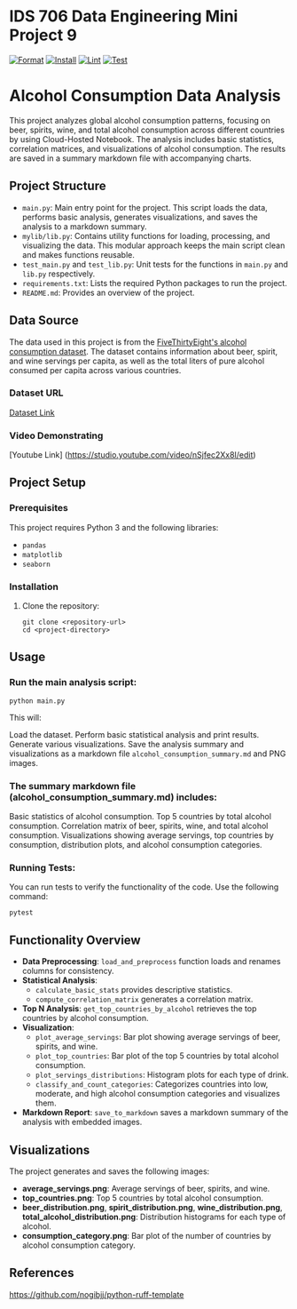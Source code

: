 # IDS 706 Data Engineering Mini Project 9
[![Format](https://github.com/jessc0202/Sizhe_Chen_mini_Project_9/actions/workflows/format.yml/badge.svg)](https://github.com/jessc0202/Sizhe_Chen_mini_Project_9/actions/workflows/format.yml)
[![Install](https://github.com/jessc0202/Sizhe_Chen_mini_Project_9/actions/workflows/install.yml/badge.svg)](https://github.com/jessc0202/Sizhe_Chen_mini_Project_9/actions/workflows/install.yml)
[![Lint](https://github.com/jessc0202/Sizhe_Chen_mini_Project_9/actions/workflows/lint.yml/badge.svg)](https://github.com/jessc0202/Sizhe_Chen_mini_Project_9/actions/workflows/lint.yml)
[![Test](https://github.com/jessc0202/Sizhe_Chen_mini_Project_9/actions/workflows/test.yml/badge.svg)](https://github.com/jessc0202/Sizhe_Chen_mini_Project_9/actions/workflows/test.yml)

# Alcohol Consumption Data Analysis

This project analyzes global alcohol consumption patterns, focusing on beer, spirits, wine, and total alcohol consumption across different countries by using Cloud-Hosted Notebook. The analysis includes basic statistics, correlation matrices, and visualizations of alcohol consumption. The results are saved in a summary markdown file with accompanying charts.

## Project Structure

- `main.py`: Main entry point for the project. This script loads the data, performs basic analysis, generates visualizations, and saves the analysis to a markdown summary.
- `mylib/lib.py`: Contains utility functions for loading, processing, and visualizing the data. This modular approach keeps the main script clean and makes functions reusable.
- `test_main.py` and `test_lib.py`: Unit tests for the functions in `main.py` and `lib.py` respectively.
- `requirements.txt`: Lists the required Python packages to run the project.
- `README.md`: Provides an overview of the project.

## Data Source

The data used in this project is from the [FiveThirtyEight's alcohol consumption dataset](https://github.com/fivethirtyeight/data/). The dataset contains information about beer, spirit, and wine servings per capita, as well as the total liters of pure alcohol consumed per capita across various countries.

### Dataset URL
[Dataset Link](https://raw.githubusercontent.com/fivethirtyeight/data/refs/heads/master/alcohol-consumption/drinks.csv)

### Video Demonstrating
[Youtube Link] (https://studio.youtube.com/video/nSjfec2Xx8I/edit)
## Project Setup

### Prerequisites

This project requires Python 3 and the following libraries:
- `pandas`
- `matplotlib`
- `seaborn`

### Installation

1. Clone the repository:
   ```
   git clone <repository-url>
   cd <project-directory>
   ```

## Usage
### Run the main analysis script:

```
python main.py
```

This will:

Load the dataset.
Perform basic statistical analysis and print results.
Generate various visualizations.
Save the analysis summary and visualizations as a markdown file `alcohol_consumption_summary.md` and PNG images.

### The summary markdown file (alcohol_consumption_summary.md) includes:

Basic statistics of alcohol consumption.
Top 5 countries by total alcohol consumption.
Correlation matrix of beer, spirits, wine, and total alcohol consumption.
Visualizations showing average servings, top countries by consumption, distribution plots, and alcohol consumption categories.

### Running Tests:

You can run tests to verify the functionality of the code. Use the following command:

```
pytest
```

## Functionality Overview

- **Data Preprocessing**: `load_and_preprocess` function loads and renames columns for consistency.
- **Statistical Analysis**:
  - `calculate_basic_stats` provides descriptive statistics.
  - `compute_correlation_matrix` generates a correlation matrix.
- **Top N Analysis**: `get_top_countries_by_alcohol` retrieves the top countries by alcohol consumption.
- **Visualization**:
  - `plot_average_servings`: Bar plot showing average servings of beer, spirits, and wine.
  - `plot_top_countries`: Bar plot of the top 5 countries by total alcohol consumption.
  - `plot_servings_distributions`: Histogram plots for each type of drink.
  - `classify_and_count_categories`: Categorizes countries into low, moderate, and high alcohol consumption categories and visualizes them.
- **Markdown Report**: `save_to_markdown` saves a markdown summary of the analysis with embedded images.

## Visualizations

The project generates and saves the following images:

- **average_servings.png**: Average servings of beer, spirits, and wine.
- **top_countries.png**: Top 5 countries by total alcohol consumption.
- **beer_distribution.png**, **spirit_distribution.png**, **wine_distribution.png**, **total_alcohol_distribution.png**: Distribution histograms for each type of alcohol.
- **consumption_category.png**: Bar plot of the number of countries by alcohol consumption category.


## References 
https://github.com/nogibjj/python-ruff-template